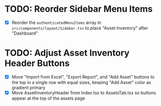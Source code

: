 # TODO: Reorder Sidebar Menu Items

- [x] Reorder the `authenticatedMenuItems` array in `src/components/layout/Sidebar.tsx` to place "Asset Inventory" after "Dashboard"

# TODO: Adjust Asset Inventory Header Buttons

- [x] Move "Import from Excel", "Export Report", and "Add Asset" buttons to the top in a single row with equal sizes, keeping "Add Asset" color as gradient primary
- [x] Move AssetInventoryHeader from Index.tsx to AssetsTab.tsx so buttons appear at the top of the assets page

